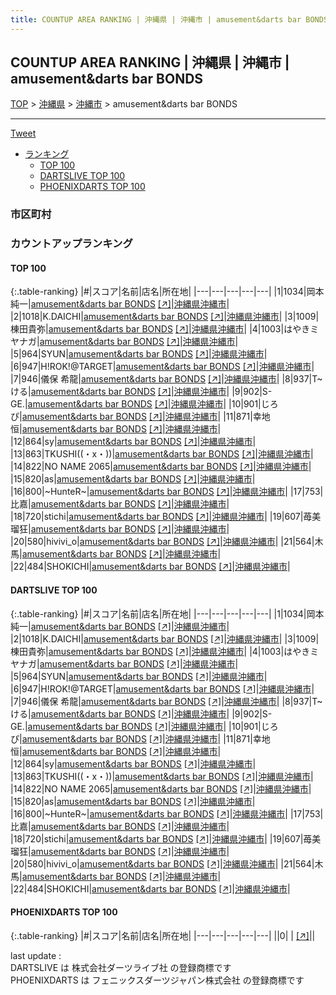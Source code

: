 ```yaml
---
title: COUNTUP AREA RANKING | 沖縄県 | 沖縄市 | amusement&darts bar BONDS
---
```

## COUNTUP AREA RANKING | 沖縄県 | 沖縄市 | amusement&darts bar BONDS

[TOP](/darts/rank/) > [沖縄県](/darts/rank/沖縄県/) > [沖縄市](/darts/rank/沖縄県/沖縄市/) > amusement&darts bar BONDS

___

<a href="https://twitter.com/share?ref_src=twsrc%5Etfw" data-text="COUNTUP AREA RANKING | 沖縄県沖縄市amusement&darts bar BONDS" class="twitter-share-button" data-hashtags="DARTSLIVE,PHOENIXDARTS,darts,ダーツ" data-show-count="false">Tweet</a>

* [ランキング](#カウントアップランキング)
    * [TOP 100](#top-100)
    * [DARTSLIVE TOP 100](#dartslive-top-100)
    * [PHOENIXDARTS TOP 100](#phoenixdarts-top-100)

### 市区町村

<ul>

</ul>

### カウントアップランキング

#### TOP 100



{:.table-ranking}
|#|スコア|名前|店名|所在地|
|---|---|---|---|---|
|1|1034|<span class="rank-name-dl">岡本 純一</span>|<a href="/darts/rank/shops/46408c0f75a82969f454cb89828a1cfe.html">amusement&darts bar BONDS</a> <a href="https://search.dartslive.com/jp/shop/46408c0f75a82969f454cb89828a1cfe">[↗]</a>|<a href="/darts/rank/沖縄県/沖縄市">沖縄県沖縄市</a>|
|2|1018|<span class="rank-name-dl">K.DAICHI</span>|<a href="/darts/rank/shops/46408c0f75a82969f454cb89828a1cfe.html">amusement&darts bar BONDS</a> <a href="https://search.dartslive.com/jp/shop/46408c0f75a82969f454cb89828a1cfe">[↗]</a>|<a href="/darts/rank/沖縄県/沖縄市">沖縄県沖縄市</a>|
|3|1009|<span class="rank-name-dl">棟田貴弥</span>|<a href="/darts/rank/shops/46408c0f75a82969f454cb89828a1cfe.html">amusement&darts bar BONDS</a> <a href="https://search.dartslive.com/jp/shop/46408c0f75a82969f454cb89828a1cfe">[↗]</a>|<a href="/darts/rank/沖縄県/沖縄市">沖縄県沖縄市</a>|
|4|1003|<span class="rank-name-dl">はやきミヤナガ</span>|<a href="/darts/rank/shops/46408c0f75a82969f454cb89828a1cfe.html">amusement&darts bar BONDS</a> <a href="https://search.dartslive.com/jp/shop/46408c0f75a82969f454cb89828a1cfe">[↗]</a>|<a href="/darts/rank/沖縄県/沖縄市">沖縄県沖縄市</a>|
|5|964|<span class="rank-name-dl">SYUN</span>|<a href="/darts/rank/shops/46408c0f75a82969f454cb89828a1cfe.html">amusement&darts bar BONDS</a> <a href="https://search.dartslive.com/jp/shop/46408c0f75a82969f454cb89828a1cfe">[↗]</a>|<a href="/darts/rank/沖縄県/沖縄市">沖縄県沖縄市</a>|
|6|947|<span class="rank-name-dl">H!ROK!@TARGET</span>|<a href="/darts/rank/shops/46408c0f75a82969f454cb89828a1cfe.html">amusement&darts bar BONDS</a> <a href="https://search.dartslive.com/jp/shop/46408c0f75a82969f454cb89828a1cfe">[↗]</a>|<a href="/darts/rank/沖縄県/沖縄市">沖縄県沖縄市</a>|
|7|946|<span class="rank-name-dl">儀保 希龍</span>|<a href="/darts/rank/shops/46408c0f75a82969f454cb89828a1cfe.html">amusement&darts bar BONDS</a> <a href="https://search.dartslive.com/jp/shop/46408c0f75a82969f454cb89828a1cfe">[↗]</a>|<a href="/darts/rank/沖縄県/沖縄市">沖縄県沖縄市</a>|
|8|937|<span class="rank-name-dl">T~ける</span>|<a href="/darts/rank/shops/46408c0f75a82969f454cb89828a1cfe.html">amusement&darts bar BONDS</a> <a href="https://search.dartslive.com/jp/shop/46408c0f75a82969f454cb89828a1cfe">[↗]</a>|<a href="/darts/rank/沖縄県/沖縄市">沖縄県沖縄市</a>|
|9|902|<span class="rank-name-dl">S-GE.</span>|<a href="/darts/rank/shops/46408c0f75a82969f454cb89828a1cfe.html">amusement&darts bar BONDS</a> <a href="https://search.dartslive.com/jp/shop/46408c0f75a82969f454cb89828a1cfe">[↗]</a>|<a href="/darts/rank/沖縄県/沖縄市">沖縄県沖縄市</a>|
|10|901|<span class="rank-name-dl">じろぴ</span>|<a href="/darts/rank/shops/46408c0f75a82969f454cb89828a1cfe.html">amusement&darts bar BONDS</a> <a href="https://search.dartslive.com/jp/shop/46408c0f75a82969f454cb89828a1cfe">[↗]</a>|<a href="/darts/rank/沖縄県/沖縄市">沖縄県沖縄市</a>|
|11|871|<span class="rank-name-dl">幸地　恒</span>|<a href="/darts/rank/shops/46408c0f75a82969f454cb89828a1cfe.html">amusement&darts bar BONDS</a> <a href="https://search.dartslive.com/jp/shop/46408c0f75a82969f454cb89828a1cfe">[↗]</a>|<a href="/darts/rank/沖縄県/沖縄市">沖縄県沖縄市</a>|
|12|864|<span class="rank-name-dl">sy</span>|<a href="/darts/rank/shops/46408c0f75a82969f454cb89828a1cfe.html">amusement&darts bar BONDS</a> <a href="https://search.dartslive.com/jp/shop/46408c0f75a82969f454cb89828a1cfe">[↗]</a>|<a href="/darts/rank/沖縄県/沖縄市">沖縄県沖縄市</a>|
|13|863|<span class="rank-name-dl">TKUSHI((・x・))</span>|<a href="/darts/rank/shops/46408c0f75a82969f454cb89828a1cfe.html">amusement&darts bar BONDS</a> <a href="https://search.dartslive.com/jp/shop/46408c0f75a82969f454cb89828a1cfe">[↗]</a>|<a href="/darts/rank/沖縄県/沖縄市">沖縄県沖縄市</a>|
|14|822|<span class="rank-name-dl">NO NAME 2065</span>|<a href="/darts/rank/shops/46408c0f75a82969f454cb89828a1cfe.html">amusement&darts bar BONDS</a> <a href="https://search.dartslive.com/jp/shop/46408c0f75a82969f454cb89828a1cfe">[↗]</a>|<a href="/darts/rank/沖縄県/沖縄市">沖縄県沖縄市</a>|
|15|820|<span class="rank-name-dl">as</span>|<a href="/darts/rank/shops/46408c0f75a82969f454cb89828a1cfe.html">amusement&darts bar BONDS</a> <a href="https://search.dartslive.com/jp/shop/46408c0f75a82969f454cb89828a1cfe">[↗]</a>|<a href="/darts/rank/沖縄県/沖縄市">沖縄県沖縄市</a>|
|16|800|<span class="rank-name-dl">~HunteR~</span>|<a href="/darts/rank/shops/46408c0f75a82969f454cb89828a1cfe.html">amusement&darts bar BONDS</a> <a href="https://search.dartslive.com/jp/shop/46408c0f75a82969f454cb89828a1cfe">[↗]</a>|<a href="/darts/rank/沖縄県/沖縄市">沖縄県沖縄市</a>|
|17|753|<span class="rank-name-dl">比嘉</span>|<a href="/darts/rank/shops/46408c0f75a82969f454cb89828a1cfe.html">amusement&darts bar BONDS</a> <a href="https://search.dartslive.com/jp/shop/46408c0f75a82969f454cb89828a1cfe">[↗]</a>|<a href="/darts/rank/沖縄県/沖縄市">沖縄県沖縄市</a>|
|18|720|<span class="rank-name-dl">stichi</span>|<a href="/darts/rank/shops/46408c0f75a82969f454cb89828a1cfe.html">amusement&darts bar BONDS</a> <a href="https://search.dartslive.com/jp/shop/46408c0f75a82969f454cb89828a1cfe">[↗]</a>|<a href="/darts/rank/沖縄県/沖縄市">沖縄県沖縄市</a>|
|19|607|<span class="rank-name-dl">苺美瑠狂</span>|<a href="/darts/rank/shops/46408c0f75a82969f454cb89828a1cfe.html">amusement&darts bar BONDS</a> <a href="https://search.dartslive.com/jp/shop/46408c0f75a82969f454cb89828a1cfe">[↗]</a>|<a href="/darts/rank/沖縄県/沖縄市">沖縄県沖縄市</a>|
|20|580|<span class="rank-name-dl">hivivi_o</span>|<a href="/darts/rank/shops/46408c0f75a82969f454cb89828a1cfe.html">amusement&darts bar BONDS</a> <a href="https://search.dartslive.com/jp/shop/46408c0f75a82969f454cb89828a1cfe">[↗]</a>|<a href="/darts/rank/沖縄県/沖縄市">沖縄県沖縄市</a>|
|21|564|<span class="rank-name-dl">木馬</span>|<a href="/darts/rank/shops/46408c0f75a82969f454cb89828a1cfe.html">amusement&darts bar BONDS</a> <a href="https://search.dartslive.com/jp/shop/46408c0f75a82969f454cb89828a1cfe">[↗]</a>|<a href="/darts/rank/沖縄県/沖縄市">沖縄県沖縄市</a>|
|22|484|<span class="rank-name-dl">SHOKICHI</span>|<a href="/darts/rank/shops/46408c0f75a82969f454cb89828a1cfe.html">amusement&darts bar BONDS</a> <a href="https://search.dartslive.com/jp/shop/46408c0f75a82969f454cb89828a1cfe">[↗]</a>|<a href="/darts/rank/沖縄県/沖縄市">沖縄県沖縄市</a>|


#### DARTSLIVE TOP 100



{:.table-ranking}
|#|スコア|名前|店名|所在地|
|---|---|---|---|---|
|1|1034|<span class="rank-name-dl">岡本 純一</span>|<a href="/darts/rank/shops/46408c0f75a82969f454cb89828a1cfe.html">amusement&darts bar BONDS</a> <a href="https://search.dartslive.com/jp/shop/46408c0f75a82969f454cb89828a1cfe">[↗]</a>|<a href="/darts/rank/沖縄県/沖縄市">沖縄県沖縄市</a>|
|2|1018|<span class="rank-name-dl">K.DAICHI</span>|<a href="/darts/rank/shops/46408c0f75a82969f454cb89828a1cfe.html">amusement&darts bar BONDS</a> <a href="https://search.dartslive.com/jp/shop/46408c0f75a82969f454cb89828a1cfe">[↗]</a>|<a href="/darts/rank/沖縄県/沖縄市">沖縄県沖縄市</a>|
|3|1009|<span class="rank-name-dl">棟田貴弥</span>|<a href="/darts/rank/shops/46408c0f75a82969f454cb89828a1cfe.html">amusement&darts bar BONDS</a> <a href="https://search.dartslive.com/jp/shop/46408c0f75a82969f454cb89828a1cfe">[↗]</a>|<a href="/darts/rank/沖縄県/沖縄市">沖縄県沖縄市</a>|
|4|1003|<span class="rank-name-dl">はやきミヤナガ</span>|<a href="/darts/rank/shops/46408c0f75a82969f454cb89828a1cfe.html">amusement&darts bar BONDS</a> <a href="https://search.dartslive.com/jp/shop/46408c0f75a82969f454cb89828a1cfe">[↗]</a>|<a href="/darts/rank/沖縄県/沖縄市">沖縄県沖縄市</a>|
|5|964|<span class="rank-name-dl">SYUN</span>|<a href="/darts/rank/shops/46408c0f75a82969f454cb89828a1cfe.html">amusement&darts bar BONDS</a> <a href="https://search.dartslive.com/jp/shop/46408c0f75a82969f454cb89828a1cfe">[↗]</a>|<a href="/darts/rank/沖縄県/沖縄市">沖縄県沖縄市</a>|
|6|947|<span class="rank-name-dl">H!ROK!@TARGET</span>|<a href="/darts/rank/shops/46408c0f75a82969f454cb89828a1cfe.html">amusement&darts bar BONDS</a> <a href="https://search.dartslive.com/jp/shop/46408c0f75a82969f454cb89828a1cfe">[↗]</a>|<a href="/darts/rank/沖縄県/沖縄市">沖縄県沖縄市</a>|
|7|946|<span class="rank-name-dl">儀保 希龍</span>|<a href="/darts/rank/shops/46408c0f75a82969f454cb89828a1cfe.html">amusement&darts bar BONDS</a> <a href="https://search.dartslive.com/jp/shop/46408c0f75a82969f454cb89828a1cfe">[↗]</a>|<a href="/darts/rank/沖縄県/沖縄市">沖縄県沖縄市</a>|
|8|937|<span class="rank-name-dl">T~ける</span>|<a href="/darts/rank/shops/46408c0f75a82969f454cb89828a1cfe.html">amusement&darts bar BONDS</a> <a href="https://search.dartslive.com/jp/shop/46408c0f75a82969f454cb89828a1cfe">[↗]</a>|<a href="/darts/rank/沖縄県/沖縄市">沖縄県沖縄市</a>|
|9|902|<span class="rank-name-dl">S-GE.</span>|<a href="/darts/rank/shops/46408c0f75a82969f454cb89828a1cfe.html">amusement&darts bar BONDS</a> <a href="https://search.dartslive.com/jp/shop/46408c0f75a82969f454cb89828a1cfe">[↗]</a>|<a href="/darts/rank/沖縄県/沖縄市">沖縄県沖縄市</a>|
|10|901|<span class="rank-name-dl">じろぴ</span>|<a href="/darts/rank/shops/46408c0f75a82969f454cb89828a1cfe.html">amusement&darts bar BONDS</a> <a href="https://search.dartslive.com/jp/shop/46408c0f75a82969f454cb89828a1cfe">[↗]</a>|<a href="/darts/rank/沖縄県/沖縄市">沖縄県沖縄市</a>|
|11|871|<span class="rank-name-dl">幸地　恒</span>|<a href="/darts/rank/shops/46408c0f75a82969f454cb89828a1cfe.html">amusement&darts bar BONDS</a> <a href="https://search.dartslive.com/jp/shop/46408c0f75a82969f454cb89828a1cfe">[↗]</a>|<a href="/darts/rank/沖縄県/沖縄市">沖縄県沖縄市</a>|
|12|864|<span class="rank-name-dl">sy</span>|<a href="/darts/rank/shops/46408c0f75a82969f454cb89828a1cfe.html">amusement&darts bar BONDS</a> <a href="https://search.dartslive.com/jp/shop/46408c0f75a82969f454cb89828a1cfe">[↗]</a>|<a href="/darts/rank/沖縄県/沖縄市">沖縄県沖縄市</a>|
|13|863|<span class="rank-name-dl">TKUSHI((・x・))</span>|<a href="/darts/rank/shops/46408c0f75a82969f454cb89828a1cfe.html">amusement&darts bar BONDS</a> <a href="https://search.dartslive.com/jp/shop/46408c0f75a82969f454cb89828a1cfe">[↗]</a>|<a href="/darts/rank/沖縄県/沖縄市">沖縄県沖縄市</a>|
|14|822|<span class="rank-name-dl">NO NAME 2065</span>|<a href="/darts/rank/shops/46408c0f75a82969f454cb89828a1cfe.html">amusement&darts bar BONDS</a> <a href="https://search.dartslive.com/jp/shop/46408c0f75a82969f454cb89828a1cfe">[↗]</a>|<a href="/darts/rank/沖縄県/沖縄市">沖縄県沖縄市</a>|
|15|820|<span class="rank-name-dl">as</span>|<a href="/darts/rank/shops/46408c0f75a82969f454cb89828a1cfe.html">amusement&darts bar BONDS</a> <a href="https://search.dartslive.com/jp/shop/46408c0f75a82969f454cb89828a1cfe">[↗]</a>|<a href="/darts/rank/沖縄県/沖縄市">沖縄県沖縄市</a>|
|16|800|<span class="rank-name-dl">~HunteR~</span>|<a href="/darts/rank/shops/46408c0f75a82969f454cb89828a1cfe.html">amusement&darts bar BONDS</a> <a href="https://search.dartslive.com/jp/shop/46408c0f75a82969f454cb89828a1cfe">[↗]</a>|<a href="/darts/rank/沖縄県/沖縄市">沖縄県沖縄市</a>|
|17|753|<span class="rank-name-dl">比嘉</span>|<a href="/darts/rank/shops/46408c0f75a82969f454cb89828a1cfe.html">amusement&darts bar BONDS</a> <a href="https://search.dartslive.com/jp/shop/46408c0f75a82969f454cb89828a1cfe">[↗]</a>|<a href="/darts/rank/沖縄県/沖縄市">沖縄県沖縄市</a>|
|18|720|<span class="rank-name-dl">stichi</span>|<a href="/darts/rank/shops/46408c0f75a82969f454cb89828a1cfe.html">amusement&darts bar BONDS</a> <a href="https://search.dartslive.com/jp/shop/46408c0f75a82969f454cb89828a1cfe">[↗]</a>|<a href="/darts/rank/沖縄県/沖縄市">沖縄県沖縄市</a>|
|19|607|<span class="rank-name-dl">苺美瑠狂</span>|<a href="/darts/rank/shops/46408c0f75a82969f454cb89828a1cfe.html">amusement&darts bar BONDS</a> <a href="https://search.dartslive.com/jp/shop/46408c0f75a82969f454cb89828a1cfe">[↗]</a>|<a href="/darts/rank/沖縄県/沖縄市">沖縄県沖縄市</a>|
|20|580|<span class="rank-name-dl">hivivi_o</span>|<a href="/darts/rank/shops/46408c0f75a82969f454cb89828a1cfe.html">amusement&darts bar BONDS</a> <a href="https://search.dartslive.com/jp/shop/46408c0f75a82969f454cb89828a1cfe">[↗]</a>|<a href="/darts/rank/沖縄県/沖縄市">沖縄県沖縄市</a>|
|21|564|<span class="rank-name-dl">木馬</span>|<a href="/darts/rank/shops/46408c0f75a82969f454cb89828a1cfe.html">amusement&darts bar BONDS</a> <a href="https://search.dartslive.com/jp/shop/46408c0f75a82969f454cb89828a1cfe">[↗]</a>|<a href="/darts/rank/沖縄県/沖縄市">沖縄県沖縄市</a>|
|22|484|<span class="rank-name-dl">SHOKICHI</span>|<a href="/darts/rank/shops/46408c0f75a82969f454cb89828a1cfe.html">amusement&darts bar BONDS</a> <a href="https://search.dartslive.com/jp/shop/46408c0f75a82969f454cb89828a1cfe">[↗]</a>|<a href="/darts/rank/沖縄県/沖縄市">沖縄県沖縄市</a>|


#### PHOENIXDARTS TOP 100



{:.table-ranking}
|#|スコア|名前|店名|所在地|
|---|---|---|---|---|
||0|<span class="rank-name-dl"> </span>|<a href="/darts/rank/shops/.html"></a> <a href="">[↗]</a>|<a href="/darts/rank//"></a>|


<div class="footer border-top border-gray-light mt-5 pt-3 text-right text-gray">
    last update : <span style="font-weight: italic" id="foot_last_modified"></span><br />
    DARTSLIVE は 株式会社ダーツライブ社 の登録商標です<br />
    PHOENIXDARTS は フェニックスダーツジャパン株式会社 の登録商標です<br />
</div>

<script src="https://cdnjs.cloudflare.com/ajax/libs/jquery.tablesorter/2.31.3/js/jquery.tablesorter.min.js" integrity="sha512-qzgd5cYSZcosqpzpn7zF2ZId8f/8CHmFKZ8j7mU4OUXTNRd5g+ZHBPsgKEwoqxCtdQvExE5LprwwPAgoicguNg==" crossorigin="anonymous" referrerpolicy="no-referrer"></script>
<link rel="stylesheet" href="https://cdnjs.cloudflare.com/ajax/libs/jquery.tablesorter/2.31.3/css/theme.default.min.css" integrity="sha512-wghhOJkjQX0Lh3NSWvNKeZ0ZpNn+SPVXX1Qyc9OCaogADktxrBiBdKGDoqVUOyhStvMBmJQ8ZdMHiR3wuEq8+w==" crossorigin="anonymous" referrerpolicy="no-referrer" />
<script>
$(function() {
    $(".table-ranking").tablesorter({sortList:[[0, 0]]});
    $("#foot_last_modified").text(formatDate(new Date(document.lastModified), 'yyyy-MM-dd HH:mm:ss'));
});
</script>

<script async src="https://platform.twitter.com/widgets.js" charset="utf-8"></script>